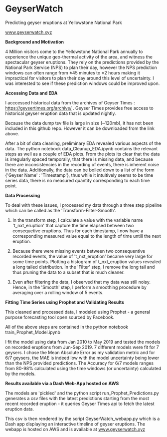 # GeyserWatch
Predicting geyser eruptions at Yellowstone National Park

www.geyserwatch.xyz

**Background and Motivation**

4 Million visitors come to the Yellowstone National Park annually to experience the unique geo-thermal activity of the area, and witness the spectacular geyser eruptions. They rely on the predictions provided by the National Park Service (NPS) to plan their day, however the NPS prediction windows can often range from	±45 minutes to ±2 hours making it impractical for visitors to plan their day around this level of uncertainty. I was interested to see if these prediction windows could be improved upon.

**Accessing Data and EDA**

I acccessed historical data from the archives of Geyser Times : https://geysertimes.org/archive/ . Geyser Times provides free access to historical geyser eruption data that is updated nightly.

Because the data dump tsv file is large in size (~120mb), it has not been included in this github repo. However it can be downloaded from the link above.

After a bit of data cleaning, preliminary EDA revealed various aspects of the data. The python notebook data_Cleanup_EDA.ipynb contains the relevant steps as well as a couple of EDA plots. From the plots its clear that the data is irregularly spaced temporally, that there is missing data, and because there are inconsistencies in the recording of events, there is inherent noise in the data. Additionally, the data can be boiled down to a list of the form {'Geyser Name' : 'Timestamp'}, thus while it intuitively seems to be time series data, there is no measured quantity corresponding to each time point.

**Data Processing**

To deal with these issues, I processed my data through a three step pipeline which can be called as the 'Transform-Filter-Smooth'.

1) In the transform step, I calculate a value with the variable name 't_nxt_eruption' that capture the time elapsed between two consequetive eruptions. Thus for each timestamp, I now have a corresponding measured value equal to the length of time untill the next eruption.

2) Because there were missing events between two consequentive recorded events, the value of 't_nxt_eruption' became very large for some time points. Plotting a histogram of t_nxt_eruption values revealed a long tailed distribution. In the 'Filter' step, I remove the long tail and thus pruning the data to a subset that is much cleaner.

3) Even after filtering the data, I observed that my data was still noisy. Hence, in the 'Smooth' step, I perform a smoothing procedure by averaging over a rolling window of 5 events.

**Fitting Time Series using Prophet and Validating Results**

This cleaned and processed data, I modeled using Prophet - a general purpose forecasting tool open sourced by Facebook.

All of the above steps are contained in the python notebook train_Prophet_Model.ipynb

I fit the model using data from Jan 2010 to May 2019 and tested the models on recorded eruptions from Jun-Sep 2019. 7 different models were fit for 7 geysers. I chose the Mean Absolute Error as my validation metric and for 6/7 geysers, the MAE is indeed low with the model uncertainty being lower than the NPS provided predictions. The Accuracy for 6/7 models ranges from 80-98% calculated using the time windows (or uncertainty) calculated by the models.

**Results available via a Dash Web-App hosted on AWS**

The models are 'pickled' and the python script run_Prophet_Predictions.py generates a csv files with the latest predictions starting from the most recent recorded eruption - it queries Geyser Times api to fetch the latest eruption data.

This csv is then rendered by the script GeyserWatch_webapp.py which is a Dash app displaying an interactive timeline of geyser eruptions. The webapp is hosted on AWS and is available at www.geyserwatch.xyz
